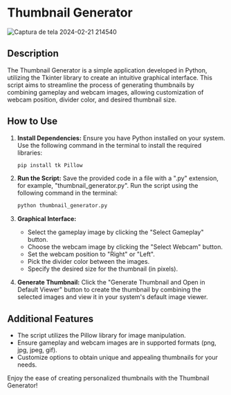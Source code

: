 # Thumbnail Generator
![Captura de tela 2024-02-21 214540](https://github.com/DuanLeeDom/Creat-Tumbnaill/assets/116463153/d6a2867a-3336-4bfb-9575-40ab0f99ca24)

## Description

The Thumbnail Generator is a simple application developed in Python, utilizing the Tkinter library to create an intuitive graphical interface. This script aims to streamline the process of generating thumbnails by combining gameplay and webcam images, allowing customization of webcam position, divider color, and desired thumbnail size.

## How to Use

1. **Install Dependencies:**
   Ensure you have Python installed on your system. Use the following command in the terminal to install the required libraries:

   ```bash
   pip install tk Pillow
   ```

2. **Run the Script:**
   Save the provided code in a file with a ".py" extension, for example, "thumbnail_generator.py". Run the script using the following command in the terminal:

   ```bash
   python thumbnail_generator.py
   ```

3. **Graphical Interface:**
   - Select the gameplay image by clicking the "Select Gameplay" button.
   - Choose the webcam image by clicking the "Select Webcam" button.
   - Set the webcam position to "Right" or "Left".
   - Pick the divider color between the images.
   - Specify the desired size for the thumbnail (in pixels).

4. **Generate Thumbnail:**
   Click the "Generate Thumbnail and Open in Default Viewer" button to create the thumbnail by combining the selected images and view it in your system's default image viewer.

## Additional Features

- The script utilizes the Pillow library for image manipulation.
- Ensure gameplay and webcam images are in supported formats (png, jpg, jpeg, gif).
- Customize options to obtain unique and appealing thumbnails for your needs.

Enjoy the ease of creating personalized thumbnails with the Thumbnail Generator!
